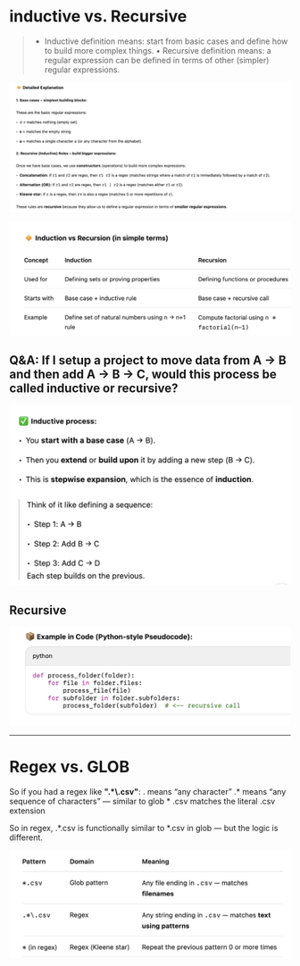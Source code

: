 # inductive vs. Recursive

> * Inductive definition means: start from basic cases and define how to build more complex things.
> •	Recursive definition means: a regular expression can be defined in terms of other (simpler) regular expressions.

![alt text](image.png)

![alt text](image-1.png)

## Q&A: If I setup a project to move data from A -> B and then add A -> B -> C, would this process be called inductive or recursive?
![alt text](image-2.png)

## Recursive
![alt text](image-3.png)

----
# Regex vs. GLOB
So if you had a regex like **".*\\.csv"**:
. means “any character”
.* means “any sequence of characters” — similar to glob *
\.csv matches the literal .csv extension

So in regex, .*\.csv is functionally similar to *.csv in glob — but the logic is different.

![alt text](image-4.png)